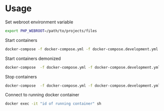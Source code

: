 # Usage

Set webroot environment variable
```sh
export PHP_WEBROOT=/path/to/projects/files
```

Start containers
```sh
docker-compose -f docker-compose.yml -f docker-compose.development.yml up
```
Start containers demonized
```sh
docker-compose  -f docker-compose.yml -f docker-compose.development.yml up -d
```
Stop containers
```sh
docker-compose  -f docker-compose.yml -f docker-compose.development.yml down
```
Connect to running docker container
```sh
docker exec -it "id of running container" sh
```